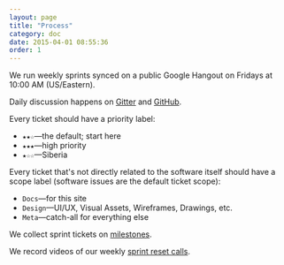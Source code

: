 ```yaml
---
layout: page
title: "Process"
category: doc
date: 2015-04-01 08:55:36
order: 1
---
```



We run weekly sprints synced on a public Google Hangout on Fridays at 10:00 AM
(US/Eastern).

Daily discussion happens on [Gitter](https://gitter.im/saxifrage/learn) and
[GitHub](https://github.com/saxifrage/learn/issues).

Every ticket should have a priority label:

 - `★★☆`&mdash;the default; start here
 - `★★★`&mdash;high priority
 - `★☆☆`&mdash;Siberia

Every ticket that's not directly related to the software itself should have a
scope label (software issues are the default ticket scope):

 - `Docs`&mdash;for this site
 - `Design`&mdash;UI/UX, Visual Assets, Wireframes, Drawings, etc.
 - `Meta`&mdash;catch-all for everything else

We collect sprint tickets on
[milestones](https://github.com/saxifrage/learn/milestones).

We record videos of our weekly [sprint reset calls](https://www.youtube.com/user/timothyfcook/search?query=sprint).
